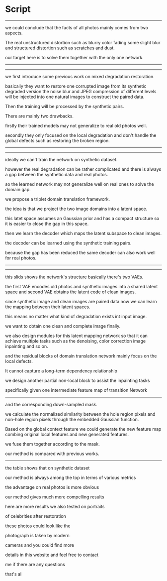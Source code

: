 # Script

-----------------

we could conclude that the facts of all photos mainly comes from two aspects.

The real unstructured distortion such as blurry color fading some slight blur and structured distortion such as scratches and dust.

our target here is to solve them together with the only one network. 

---

---

we first introduce some previous work on mixed degradation restoration. 

basically they want to restore one corrupted image from its synthetic degraded version the noise blur and JPEG compression of different levels will be injected into one natural images to construct the paired data.

Then the training will be processed by the synthetic pairs.

There are mainly two drawbacks.

firstly their trained models may not generalize to real old photos well.

secondly they only focused on the local degradation and don't handle the global defects such as restoring the broken region.

------

---

ideally we can't train the network on synthetic dataset.

however the real degradation can be rather complicated and there is always a gap between the synthetic data and real photos. 

so the learned network may not generalize well on real ones to solve the domain gap.

we propose a triplet domain translation framework.

the idea is that we project the two image domains into a latent space.

this latet space assumes an Gaussian prior and has a compact structure so it is easier to close the gap in this space.

then we learn the decoder which maps the latent subspace to clean images.

 the decoder can be learned using the synthetic training pairs.

because the gap has been reduced the same decoder can also work well for real photos.

---

---

this slids shows the network's structure basically there's two VAEs.

the first VAE encodes old photos and synthetic images into a shared latent space and second VAE obtains the latent code of clean images.

since synthetic image and clean images are paired data now we can learn the mapping between their latent spaces.

this means no matter what kind of degradation exists int input image.

we want to obtain one clean and complete image finally.

we also design modules for this latent mapping network so that it can achieve multiple tasks such as the denoising, color correction image inpainting and so on.

and the residual blocks of domain translation network mainly focus on the local defects.

It cannot capture a long-term dependency relationship

we design another partial non-local block to assist the inpainting tasks

specifically given one intermediate feature map of transition Network 

-------------------------------

and the corresponding down-sampled mask. 

we calculate the normalized similarity between the hole region pixels and non-hole region pixels through the embedded Gaussian function. 

Based on the global context feature we could generate the new feature map combing original local features and new generated features.

we fuse them together according to the mask.

our method is compared with previous works.

-------------------

the table shows that on synthetic dataset

our method is always among the top in terms of various metrics

 the advantage on real photos is more obvious

our method gives much more compelling results

here are more results we also tested on portraits

of celebrities after restoration

these photos could look like the

photograph is taken by modern

cameras and you could find more

details in this website and feel free to contact

me if there are any questions

that's al